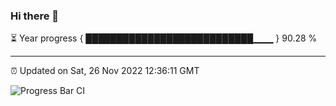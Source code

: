 ### Hi there 👋

⏳ Year progress { ███████████████████████████▁▁▁ } 90.28 %

---

⏰ Updated on Sat, 26 Nov 2022 12:36:11 GMT

![Progress Bar CI](https://github.com/ZhaoGui/ZhaoGui/workflows/Progress%20Bar%20CI/badge.svg)
